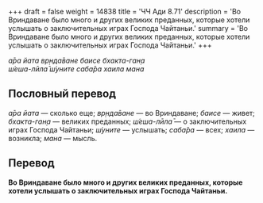 +++
draft = false
weight = 14838
title = 'ЧЧ Ади 8.71'
description = 'Во Вриндаване было много и других великих преданных, которые хотели услышать о заключительных играх Господа Чайтаньи.'
summary = 'Во Вриндаване было много и других великих преданных, которые хотели услышать о заключительных играх Господа Чайтаньи.'
+++

_а̄ра йата вр̣нда̄ване баисе бхакта-ган̣а  
ш́еша-лӣла̄ ш́уните саба̄ра хаила мана_

## Пословный перевод

_а̄ра_ _йата_ — сколько еще; _вр̣нда̄ване_ — во Вриндаване; _баисе_ — живет; _бхакта_\-_ган̣а_ — великих преданных; _ш́еша_\-_лӣла̄_ — о заключительных играх Господа Чайтаньи; _ш́уните_ — услышать; _саба̄ра_ — всех; _хаила_ — возникла; _мана_ — мысль.

## Перевод

**Во Вриндаване было много и других великих преданных, которые хотели услышать о заключительных играх Господа Чайтаньи.**
